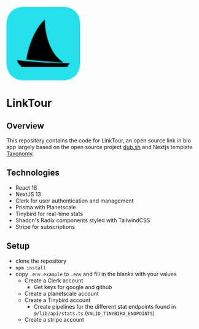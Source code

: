 ![LinkTour](/public/android-chrome-192x192.png)

# LinkTour

## Overview

This repository contains the code for LinkTour, an open source link in bio app largely based on the open source project [dub.sh](https://dub.sh) and Nextjs template [Taxonomy](https://github.com/shadcn/taxonomy/tree/main/app).

## Technologies

- React 18
- NextJS 13
- Clerk for user authentication and management
- Prisma with Planetscale
- Tinybird for real-time stats
- Shadcn's Radix components styled with TailwindCSS
- Stripe for subscriptions

## Setup

- clone the repository
- `npm install`
- copy `.env.example` to `.env` and fill in the blanks with your values
  - Create a Clerk account
    - Get keys for google and github
  - Create a planetscale account
  - Create a Tinybird account
    - Create pipelines for the different stat endpoints found in `@/lib/api/stats.ts` (`VALID_TINYBIRD_ENDPOINTS`)
  - Create a stripe account
